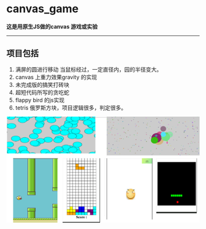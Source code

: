 # canvas_game
**这是用原生JS做的canvas 游戏或实验**

----
## 项目包括

1. 满屏的圆进行移动  当鼠标经过，一定直径内，园的半径变大。
2. canvas 上重力效果gravity 的实现
3. 未完成版的搞笑打砖块
4. 超短代码所写的贪吃蛇
5. flappy bird 的js实现
6. tetris 俄罗斯方块，项目逻辑很多，判定很多。

![演示](https://github.com/vivipure/canvas_game/blob/master/demonstrate.png)
